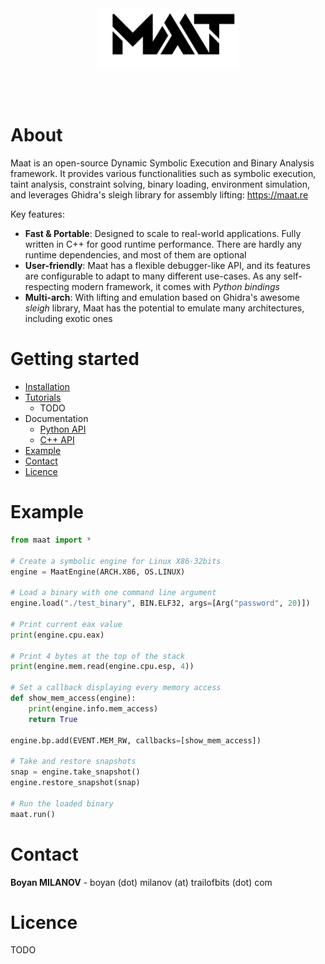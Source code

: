 <p align="center" >
     <br><br>
<img width="45%" src="/ressources/maat_logo.png"/> <br>
  <!-- TODO
  <img src="https://img.shields.io/badge/License-MIT-green" alt="License: MIT"> &nbsp; &nbsp;
   <img src="https://img.shields.io/badge/Build-Linux-green" alt="Build: Linux">  &nbsp; &nbsp;
  <img src="https://img.shields.io/badge/Version-v0.2-green" alt="Version: 0.2"> &nbsp; &nbsp;
  <a href="http://maat.re"><img src="https://img.shields.io/badge/Website-maat.re-blue" alt="Website: maat.re"></a> -->
  <br>
  <br>
  <br>
</p>


# About

Maat is an open-source Dynamic Symbolic Execution and Binary Analysis framework. It provides various functionalities such as symbolic execution, taint analysis, constraint solving, binary loading, environment simulation, and leverages Ghidra's sleigh library for assembly lifting: https://maat.re

Key features:

- **Fast & Portable**: Designed to scale to real-world applications. Fully written in C++ for good runtime
                performance. There are hardly any runtime dependencies, and most of them are optional
- **User-friendly**: Maat has a flexible debugger-like API, and its features are configurable to
                      adapt to many different use-cases. As any self-respecting modern framework, it comes with *Python bindings*
- **Multi-arch**: With lifting and emulation based on Ghidra's awesome *sleigh* library, Maat
                      has the potential to emulate many architectures, including exotic ones

# Getting started
- [Installation](https://maat.re/install.html)
- [Tutorials](https://maat.re/tutorials.html)
     - TODO
- Documentation
     - [Python API](https://maat.re/python_api/index.html)
     - [C++ API](https://maat.re/cpp_api/index.html)
- [Example](#Example)
- [Contact](#contact)
- [Licence](#licence)

# Example

```Python
from maat import *

# Create a symbolic engine for Linux X86-32bits
engine = MaatEngine(ARCH.X86, OS.LINUX)

# Load a binary with one command line argument
engine.load("./test_binary", BIN.ELF32, args=[Arg("password", 20)])

# Print current eax value
print(engine.cpu.eax)

# Print 4 bytes at the top of the stack
print(engine.mem.read(engine.cpu.esp, 4))

# Set a callback displaying every memory access
def show_mem_access(engine):
    print(engine.info.mem_access)
    return True

engine.bp.add(EVENT.MEM_RW, callbacks=[show_mem_access])

# Take and restore snapshots
snap = engine.take_snapshot()
engine.restore_snapshot(snap)

# Run the loaded binary
maat.run()
```

# Contact

**Boyan MILANOV** - boyan (dot) milanov (at) trailofbits (dot) com

# Licence
TODO